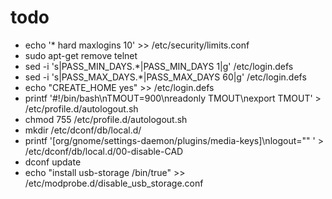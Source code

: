 # todo

- echo '* hard maxlogins 10' >> /etc/security/limits.conf
- sudo apt-get remove telnet
- sed -i 's|PASS_MIN_DAYS.*|PASS_MIN_DAYS   1|g' /etc/login.defs
- sed -i 's|PASS_MAX_DAYS.*|PASS_MAX_DAYS   60|g' /etc/login.defs
- echo "CREATE_HOME yes" >> /etc/login.defs
- printf '#!/bin/bash\nTMOUT=900\nreadonly TMOUT\nexport TMOUT' > /etc/profile.d/autologout.sh
- chmod 755 /etc/profile.d/autologout.sh
- mkdir /etc/dconf/db/local.d/
- printf '[org/gnome/settings-daemon/plugins/media-keys]\nlogout="" ' > /etc/dconf/db/local.d/00-disable-CAD
- dconf update
- echo "install usb-storage /bin/true" >> /etc/modprobe.d/disable_usb_storage.conf

